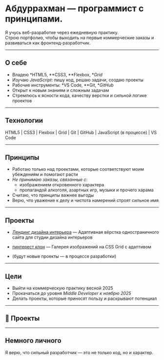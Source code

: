 # Абдуррахман — программист с принципами.

Я учусь веб-разработке через ежедневную практику.  
Строю портфолио, чтобы выходить на первые коммерческие заказы и развиваться как фронтенд-разработчик.

---

## О себе

- Владею *HTML5, **CSS3, **Flexbox, **Grid*
- Изучаю *JavaScript*: пишу код, решаю задачи, создаю проекты
- Рабочие инструменты: *VS Code, **Git, **GitHub*
- Открыт к новым знаниям и сложным задачам
- Стремлюсь к ясности кода, качеству верстки и сильной логике проектов

---

## Технологии

HTML5 | CSS3 | Flexbox | Grid | Git | GitHub | JavaScript (в процессе) | VS Code

---

## Принципы

- Работаю только над проектами, которые соответствуют моим убеждениям и помогают расти
- *Не принимаю заказы, связанные с*:
  - изображением откровенного характера
  - пропагандой алкоголя, азартных игр, музыки и прочего харама
- Считаю, что принципы важнее выгоды
- Верю, что уважение к делу и чистота намерений строят сильное имя

---

## Проекты


- [Лендинг дизайна интерьера]( https://abdurrahman0167.github.io/interior-design-landing/) — Адаптивная вёрстка одностраничного сайта для студии дизайна интерьеров

- [пинтерест клон](https://abdurrahman0167.github.io/pinterest-mini-clone/) — Галерея изображений на CSS Grid с адаптивом

- (будут новые проекты — в процессе разработки)

---

## Цели

- Выйти на коммерческую практику весной 2025  
- Прокачаться до уровня *Middle Developer к ноябрю 2025*  
- Делать проекты, которые приносят пользу и раскрывают потенциал

---

## 🔨 Проекты


---

## Немного личного

Я верю, что сильный разработчик — это не только код, но и характер.
